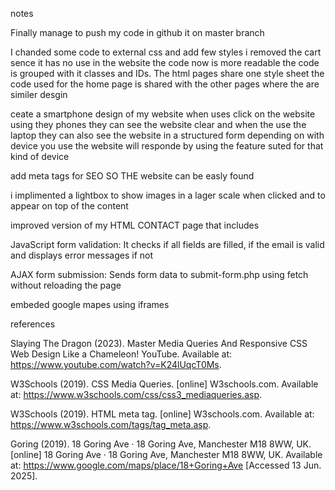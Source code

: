 notes 

Finally manage to push my code in github it on master branch 

I chanded some code to external css and add few styles i removed the cart sence it has no use in the website the code now is more readable the code is grouped with it classes and IDs. The html pages share one style sheet the code used for the home page is shared with the other pages where the are similer desgin   

ceate a smartphone design of my website when uses click on the website using they phones they can see the website clear and when the use the laptop they can also see the website in a structured form depending on with device you use the website will responde by using the feature suted for that kind of device 

add meta tags for SEO SO THE website can be easly found 

i implimented a lightbox to show images in a lager scale when clicked and to appear on top of the content 
 
improved version of my HTML CONTACT page that includes

JavaScript form validation: It checks if all fields are filled, if the email is valid and displays error messages if not

AJAX form submission: Sends form data to submit-form.php using fetch without reloading the page

embeded google mapes using iframes  



references

Slaying The Dragon (2023). Master Media Queries And Responsive CSS Web Design Like a Chameleon! YouTube. Available at: https://www.youtube.com/watch?v=K24lUqcT0Ms.


W3Schools (2019). CSS Media Queries. [online] W3schools.com. Available at: https://www.w3schools.com/css/css3_mediaqueries.asp.

W3Schools (2019). HTML meta tag. [online] W3schools.com. Available at: https://www.w3schools.com/tags/tag_meta.asp.


Goring (2019). 18 Goring Ave · 18 Goring Ave, Manchester M18 8WW, UK. [online] 18 Goring Ave · 18 Goring Ave, Manchester M18 8WW, UK. Available at: https://www.google.com/maps/place/18+Goring+Ave [Accessed 13 Jun. 2025].

‌

‌‌

‌

